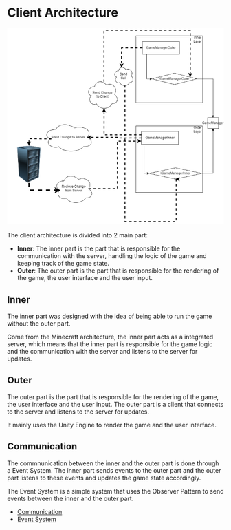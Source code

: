 ﻿# Client Architecture

![alt text](./image/ClientArchitecture.png "Client Architecture")

The client architecture is divided into 2 main part:
- **Inner**: The inner part is the part that is responsible for the communication with the server, handling the logic of the game and keeping track of the game state.
- **Outer**: The outer part is the part that is responsible for the rendering of the game, the user interface and the user input.

## Inner

The inner part was designed with the idea of being able to run the game without the outer part. 

Come from the Minecraft architecture, the inner part acts as a integrated server, which means that the inner part is responsible for the game logic and the communication with the server and listens to the server for updates.

## Outer

The outer part is the part that is responsible for the rendering of the game, the user interface and the user input. The outer part is a client that connects to the server and listens to the server for updates.

It mainly uses the Unity Engine to render the game and the user interface.

## Communication

The commnunication between the inner and the outer part is done through a Event System. The inner part sends events to the outer part and the outer part listens to these events and updates the game state accordingly.

The Event System is a simple system that uses the Observer Pattern to send events between the inner and the outer part.

- [Communication](./Communication.md)
- [Event System](./EventSystem.md)